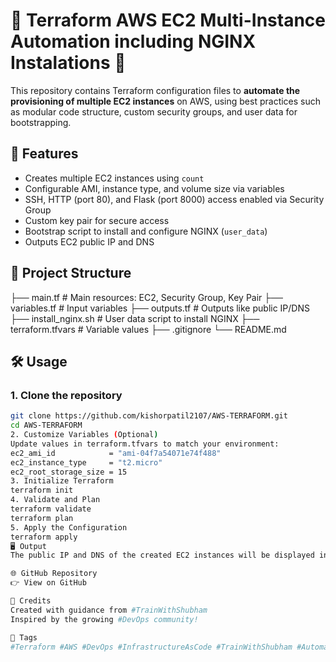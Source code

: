 # 🚀 Terraform AWS EC2 Multi-Instance Automation including NGINX Instalations 🚀

This repository contains Terraform configuration files to **automate the provisioning of multiple EC2 instances** on AWS, using best practices such as modular code structure, custom security groups, and user data for bootstrapping.

## 📌 Features

- Creates multiple EC2 instances using `count`
- Configurable AMI, instance type, and volume size via variables
- SSH, HTTP (port 80), and Flask (port 8000) access enabled via Security Group
- Custom key pair for secure access
- Bootstrap script to install and configure NGINX (`user_data`)
- Outputs EC2 public IP and DNS

## 📁 Project Structure

├── main.tf # Main resources: EC2, Security Group, Key Pair
├── variables.tf # Input variables
├── outputs.tf # Outputs like public IP/DNS
├── install_nginx.sh # User data script to install NGINX
├── terraform.tfvars # Variable values
├── .gitignore
└── README.md


## 🛠️ Usage

### 1. Clone the repository

```bash
git clone https://github.com/kishorpatil2107/AWS-TERRAFORM.git
cd AWS-TERRAFORM
2. Customize Variables (Optional)
Update values in terraform.tfvars to match your environment:
ec2_ami_id            = "ami-04f7a54071e74f488"
ec2_instance_type     = "t2.micro"
ec2_root_storage_size = 15
3. Initialize Terraform
terraform init
4. Validate and Plan
terraform validate
terraform plan
5. Apply the Configuration
terraform apply
🖥️ Output
The public IP and DNS of the created EC2 instances will be displayed in the output.

🌐 GitHub Repository
👉 View on GitHub

🙌 Credits
Created with guidance from #TrainWithShubham
Inspired by the growing #DevOps community!

📌 Tags
#Terraform #AWS #DevOps #InfrastructureAsCode #TrainWithShubham #Automation #EC2

